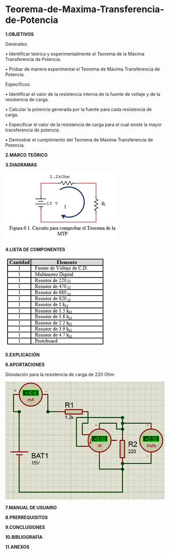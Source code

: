 # Teorema-de-Maxima-Transferencia-de-Potencia

**1.OBJETIVOS**

Generales:

•	Identificar teórica y experimentalmente el Teorema de la Máxima Transferencia de Potencia.

•	 Probar de manera experimental el Teorema de Máxima Transferencia de Potencia. 

Específicos:

•	Identificar el valor de la resistencia interna de la fuente de voltaje y de la resistencia de carga. 

•	Calcular la potencia generada por la fuente para cada resistencia de carga. 

•	Especificar el valor de la resistencia de carga para el cual existe la mayor transferencia de potencia. 

•	Demostrar el cumplimiento del Teorema de Máxima Transferencia de Potencia. 


**2.MARCO TEÓRICO**

**3.DIAGRAMAS**

![circuito](https://github.com/Katherine01-Arevalo/Teorema-de-Maxima-Transferencia-de-Potencia/blob/main/img/circuito.png)

**4.LISTA DE COMPONENTES**

![lista](https://github.com/Katherine01-Arevalo/Teorema-de-Maxima-Transferencia-de-Potencia/blob/main/img/materiales.png)

**5.EXPLICACIÓN**

**6.APORTACIONES**

Simulación para  la resistencia de carga  de 220 Ohm

![simulacion](https://github.com/Katherine01-Arevalo/Teorema-de-Maxima-Transferencia-de-Potencia/blob/main/img/simulacion.png)

**7.MANUAL DE USUARIO** 

**8.PRERREQUISITOS**

**9.CONCLUSIONES**

**10.BIBLIOGRAFÍA**

**11.ANEXOS**
